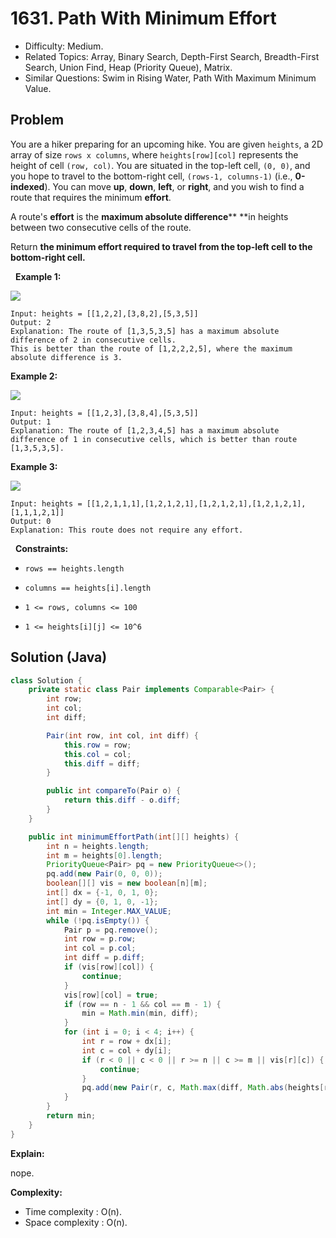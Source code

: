 # 1631. Path With Minimum Effort

- Difficulty: Medium.
- Related Topics: Array, Binary Search, Depth-First Search, Breadth-First Search, Union Find, Heap (Priority Queue), Matrix.
- Similar Questions: Swim in Rising Water, Path With Maximum Minimum Value.

## Problem

You are a hiker preparing for an upcoming hike. You are given ```heights```, a 2D array of size ```rows x columns```, where ```heights[row][col]``` represents the height of cell ```(row, col)```. You are situated in the top-left cell, ```(0, 0)```, and you hope to travel to the bottom-right cell, ```(rows-1, columns-1)``` (i.e., **0-indexed**). You can move **up**, **down**, **left**, or **right**, and you wish to find a route that requires the minimum **effort**.

A route's **effort** is the **maximum absolute difference**** **in heights between two consecutive cells of the route.

Return **the minimum **effort** required to travel from the top-left cell to the bottom-right cell.**

 
**Example 1:**


![](https://assets.leetcode.com/uploads/2020/10/04/ex1.png)


```
Input: heights = [[1,2,2],[3,8,2],[5,3,5]]
Output: 2
Explanation: The route of [1,3,5,3,5] has a maximum absolute difference of 2 in consecutive cells.
This is better than the route of [1,2,2,2,5], where the maximum absolute difference is 3.
```

**Example 2:**


![](https://assets.leetcode.com/uploads/2020/10/04/ex2.png)


```
Input: heights = [[1,2,3],[3,8,4],[5,3,5]]
Output: 1
Explanation: The route of [1,2,3,4,5] has a maximum absolute difference of 1 in consecutive cells, which is better than route [1,3,5,3,5].
```

**Example 3:**

![](https://assets.leetcode.com/uploads/2020/10/04/ex3.png)

```
Input: heights = [[1,2,1,1,1],[1,2,1,2,1],[1,2,1,2,1],[1,2,1,2,1],[1,1,1,2,1]]
Output: 0
Explanation: This route does not require any effort.
```

 
**Constraints:**


	
- ```rows == heights.length```
	
- ```columns == heights[i].length```
	
- ```1 <= rows, columns <= 100```
	
- ```1 <= heights[i][j] <= 10^6```


## Solution (Java)

```java
class Solution {
    private static class Pair implements Comparable<Pair> {
        int row;
        int col;
        int diff;

        Pair(int row, int col, int diff) {
            this.row = row;
            this.col = col;
            this.diff = diff;
        }

        public int compareTo(Pair o) {
            return this.diff - o.diff;
        }
    }

    public int minimumEffortPath(int[][] heights) {
        int n = heights.length;
        int m = heights[0].length;
        PriorityQueue<Pair> pq = new PriorityQueue<>();
        pq.add(new Pair(0, 0, 0));
        boolean[][] vis = new boolean[n][m];
        int[] dx = {-1, 0, 1, 0};
        int[] dy = {0, 1, 0, -1};
        int min = Integer.MAX_VALUE;
        while (!pq.isEmpty()) {
            Pair p = pq.remove();
            int row = p.row;
            int col = p.col;
            int diff = p.diff;
            if (vis[row][col]) {
                continue;
            }
            vis[row][col] = true;
            if (row == n - 1 && col == m - 1) {
                min = Math.min(min, diff);
            }
            for (int i = 0; i < 4; i++) {
                int r = row + dx[i];
                int c = col + dy[i];
                if (r < 0 || c < 0 || r >= n || c >= m || vis[r][c]) {
                    continue;
                }
                pq.add(new Pair(r, c, Math.max(diff, Math.abs(heights[r][c] - heights[row][col]))));
            }
        }
        return min;
    }
}
```

**Explain:**

nope.

**Complexity:**

* Time complexity : O(n).
* Space complexity : O(n).
